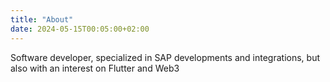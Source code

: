 ```yaml
---
title: "About"
date: 2024-05-15T00:05:00+02:00
---
```


Software developer, specialized in SAP developments and integrations, but also with an interest on Flutter and Web3